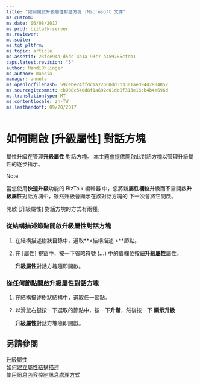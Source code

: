 ```yaml
---
title: "如何開啟升級屬性對話方塊 |Microsoft 文件"
ms.custom: 
ms.date: 06/08/2017
ms.prod: biztalk-server
ms.reviewer: 
ms.suite: 
ms.tgt_pltfrm: 
ms.topic: article
ms.assetid: 23fce94a-d5dc-4b1a-93c7-a459785cfeb1
caps.latest.revision: "5"
author: MandiOhlinger
ms.author: mandia
manager: anneta
ms.openlocfilehash: 59cebe24ffdc1a72608dd3b3301aed94d2804052
ms.sourcegitcommit: cb908c540d8f1a692d01dc8f313e16cb4b4e696d
ms.translationtype: MT
ms.contentlocale: zh-TW
ms.lasthandoff: 09/20/2017
---
```

# <a name="how-to-open-the-promote-properties-dialog-box"></a>如何開啟 [升級屬性] 對話方塊
屬性升級在管理**升級屬性** 對話方塊。 本主題會提供開啟此對話方塊以管理升級屬性的逐步指示。  
  
> [!NOTE]
>  當您使用**快速升級**功能的 BizTalk 編輯器 中，您將新**屬性欄位**升級而不需開啟**升級屬性**對話方塊中，雖然升級會顯示在該對話方塊的 下一次會將它開啟。  
  
 開啟 [升級屬性] 對話方塊的方式有兩種。  
  
### <a name="to-open-the-promote-properties-dialog-box-from-the-schema-node"></a>從結構描述節點開啟升級屬性對話方塊  
  
1.  在結構描述樹狀目錄中，選取**\<結構描述 >**節點。  
  
2.  在 [屬性] 視窗中，按一下省略符號 (**...**) 中的值欄位按鈕**升級屬性**屬性。  
  
     **升級屬性**對話方塊隨即開啟。  
  
### <a name="to-open-the-promote-properties-dialog-box-from-any-node"></a>從任何節點開啟升級屬性對話方塊  
  
1.  在結構描述樹狀結構中，選取任一節點。  
  
2.  以滑鼠右鍵按一下選取的節點中，按一下**升階**，然後按一下 **顯示升級**  
  
     **升級屬性**對話方塊隨即開啟。  
  
## <a name="see-also"></a>另請參閱  
 [升級屬性](../core/promoting-properties.md)   
 [如何建立屬性結構描述](../core/how-to-create-property-schemas.md)   
 [使用訊息內容控制訊息處理方式](../core/ways-to-use-message-content-to-control-message-processing.md)
